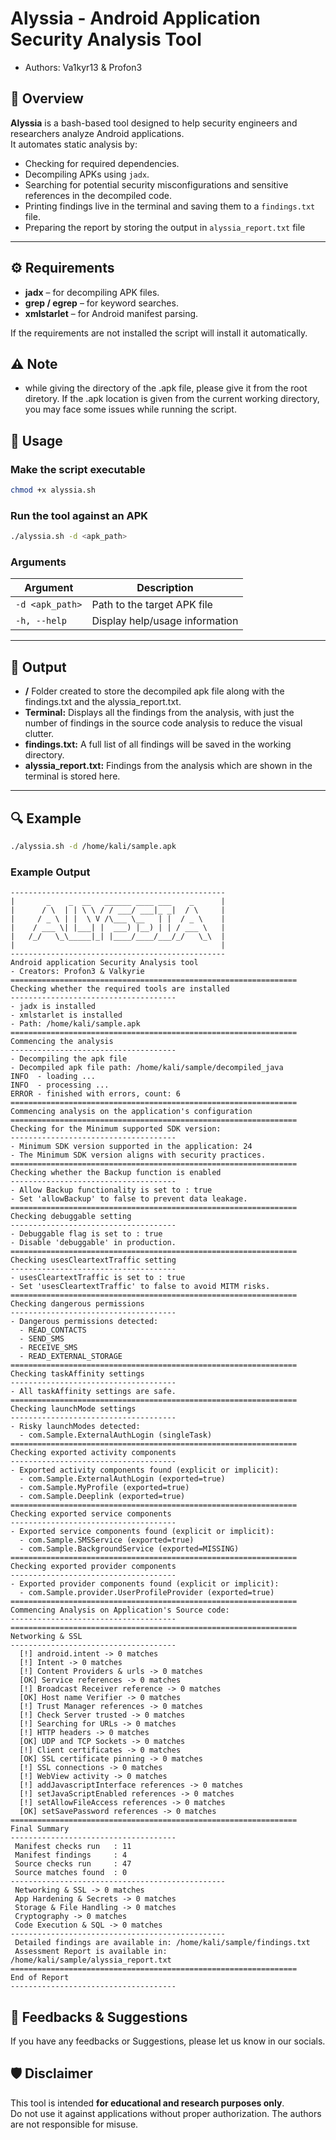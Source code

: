 # Alyssia - Android Application Security Analysis Tool

- Authors: Va1kyr13 & Profon3

## 📌 Overview
**Alyssia** is a bash-based tool designed to help security engineers and researchers analyze Android applications.  
It automates static analysis by:
- Checking for required dependencies.
- Decompiling APKs using `jadx`.
- Searching for potential security misconfigurations and sensitive references in the decompiled code.
- Printing findings live in the terminal and saving them to a `findings.txt` file.
- Preparing the report by storing the output in `alyssia_report.txt` file

---

## ⚙️ Requirements

- **jadx** – for decompiling APK files.
- **grep / egrep** – for keyword searches.
- **xmlstarlet** – for Android manifest parsing.

If the requirements are not installed the script will install it automatically.

## ⚠️ Note

- while giving the directory of the .apk file, please give it from the root diretory. If the .apk location is given from the current working directory, you may face some issues while running the script.

## 🚀 Usage

### Make the script executable
```bash
chmod +x alyssia.sh
```

### Run the tool against an APK
```bash
./alyssia.sh -d <apk_path>
```

### Arguments
| Argument        | Description                                |
|-----------------|--------------------------------------------|
| `-d <apk_path>` | Path to the target APK file                |
| `-h, --help`    | Display help/usage information             |

---

## 📂 Output
- **/<apkname>** Folder created to store the decompiled apk file along with the findings.txt and the alyssia_report.txt.
- **Terminal:** Displays all the findings from the analysis, with just the number of findings in the source code analysis to reduce the visual clutter.  
- **findings.txt:** A full list of all findings will be saved in the working directory.
- **alyssia_report.txt:** Findings from the analysis which are shown in the terminal is stored here.

---

## 🔍 Example
```bash
./alyssia.sh -d /home/kali/sample.apk
```

### Example Output
```
------------------------------------------------ 
|       _    _  __   ______ ____ ___    _      |
|      / \  | | \ \ / / ___/ ___|_ _|  / \     |
|     / _ \ | |  \ V /\___ \__   | |  / _ \    |
|    / ___ \| |___| |  ___) |__) | | / ___ \   |
|   /_/   \_\_____|_| |____/____/___/_/   \_\  |
|                                              |
------------------------------------------------
Android application Security Analysis tool
- Creators: Profon3 & Valkyrie
================================================================ 
Checking whether the required tools are installed
-------------------------------------
- jadx is installed
- xmlstarlet is installed
- Path: /home/kali/sample.apk
================================================================ 
Commencing the analysis
-------------------------------------
- Decompiling the apk file
- Decompiled apk file path: /home/kali/sample/decompiled_java
INFO  - loading ...
INFO  - processing ...
ERROR - finished with errors, count: 6                       
================================================================ 
Commencing analysis on the application's configuration
================================================================ 
Checking for the Minimum supported SDK version:
-------------------------------------
- Minimum SDK version supported in the application: 24
- The Minimum SDK version aligns with security practices.
================================================================ 
Checking whether the Backup function is enabled
-------------------------------------
- Allow Backup functionality is set to : true
- Set 'allowBackup' to false to prevent data leakage.
================================================================ 
Checking debuggable setting
-------------------------------------
- Debuggable flag is set to : true
- Disable 'debuggable' in production.
================================================================ 
Checking usesCleartextTraffic setting
-------------------------------------
- usesCleartextTraffic is set to : true
- Set 'usesCleartextTraffic' to false to avoid MITM risks.
================================================================ 
Checking dangerous permissions
-------------------------------------
- Dangerous permissions detected:
  - READ_CONTACTS
  - SEND_SMS
  - RECEIVE_SMS
  - READ_EXTERNAL_STORAGE
================================================================ 
Checking taskAffinity settings
-------------------------------------
- All taskAffinity settings are safe.
================================================================ 
Checking launchMode settings
-------------------------------------
- Risky launchModes detected:
  - com.Sample.ExternalAuthLogin (singleTask)
================================================================ 
Checking exported activity components
-------------------------------------
- Exported activity components found (explicit or implicit):
  - com.Sample.ExternalAuthLogin (exported=true)
  - com.Sample.MyProfile (exported=true)
  - com.Sample.Deeplink (exported=true)
================================================================ 
Checking exported service components
-------------------------------------
- Exported service components found (explicit or implicit):
  - com.Sample.SMSService (exported=true)
  - com.Sample.BackgroundService (exported=MISSING)
================================================================ 
Checking exported provider components
-------------------------------------
- Exported provider components found (explicit or implicit):
  - com.Sample.provider.UserProfileProvider (exported=true)
================================================================ 
Commencing Analysis on Application's Source code:
-------------------------------------
================================================================ 
Networking & SSL
-------------------------------------
  [!] android.intent -> 0 matches
  [!] Intent -> 0 matches
  [!] Content Providers & urls -> 0 matches
  [OK] Service references -> 0 matches
  [!] Broadcast Receiver reference -> 0 matches
  [OK] Host name Verifier -> 0 matches
  [!] Trust Manager references -> 0 matches
  [!] Check Server trusted -> 0 matches
  [!] Searching for URLs -> 0 matches
  [!] HTTP headers -> 0 matches
  [OK] UDP and TCP Sockets -> 0 matches
  [!] Client certificates -> 0 matches
  [OK] SSL certificate pinning -> 0 matches
  [!] SSL connections -> 0 matches
  [!] WebView activity -> 0 matches
  [!] addJavascriptInterface references -> 0 matches
  [!] setJavaScriptEnabled references -> 0 matches
  [!] setAllowFileAccess references -> 0 matches
  [OK] setSavePassword references -> 0 matches
================================================================ 
Final Summary
-------------------------------------
 Manifest checks run   : 11
 Manifest findings     : 4
 Source checks run     : 47
 Source matches found  : 0
------------------------------------------------
 Networking & SSL -> 0 matches
 App Hardening & Secrets -> 0 matches
 Storage & File Handling -> 0 matches
 Cryptography -> 0 matches
 Code Execution & SQL -> 0 matches
------------------------------------------------
 Detailed findings are available in: /home/kali/sample/findings.txt
 Assessment Report is available in: /home/kali/sample/alyssia_report.txt
================================================================ 
End of Report
-------------------------------------

```

## 💭 Feedbacks & Suggestions

If you have any feedbacks or Suggestions, please let us know in our socials.

## 🛡️ Disclaimer
This tool is intended **for educational and research purposes only**.  
Do not use it against applications without proper authorization. The authors are not responsible for misuse.

